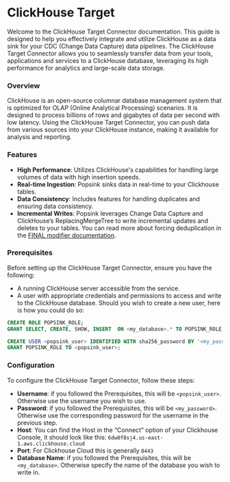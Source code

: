 # ClickHouse Target 

Welcome to the ClickHouse Target Connector documentation. This guide is designed to help you effectively integrate and utilize ClickHouse as a data sink for your CDC (Change Data Capture) data pipelines. The ClickHouse Target Connector allows you to seamlessly transfer data from your tools, applications and services to a ClickHouse database, leveraging its high performance for analytics and large-scale data storage.

### Overview

ClickHouse is an open-source columnar database management system that is optimized for OLAP (Online Analytical Processing) scenarios. It is designed to process billions of rows and gigabytes of data per second with low latency. Using the ClickHouse Target Connector, you can push data from various sources into your ClickHouse instance, making it available for analysis and reporting.

### Features

- **High Performance**: Utilizes ClickHouse's capabilities for handling large volumes of data with high insertion speeds.
- **Real-time Ingestion**: Popsink sinks data in real-time to your Clickhouse tables.
- **Data Consistency**: Includes features for handling duplicates and ensuring data consistency.
- **Incremental Writes**: Popsink leverages Change Data Capture and ClickHouse’s ReplacingMergeTree to write incremental updates and deletes to your tables. You can read more about forcing deduplication in the [FINAL modifier documentation](https://clickhouse.com/docs/en/sql-reference/statements/select/from#final-modifier).

### Prerequisites

Before setting up the ClickHouse Target Connector, ensure you have the following:

- A running ClickHouse server accessible from the service.
- A user with appropriate credentials and permissions to access and write to the ClickHouse database. Should you wish to create a new user, here is how you could do so:

```sql
CREATE ROLE POPSINK_ROLE;
GRANT SELECT, CREATE, SHOW, INSERT  ON <my_database>.* TO POPSINK_ROLE;

CREATE USER <popsink_user> IDENTIFIED WITH sha256_password BY '<my_password>'
GRANT POPSINK_ROLE TO <popsink_user>;
```

### Configuration

To configure the ClickHouse Target Connector, follow these steps:

- **Username**: if you followed the Prerequisites, this will be ```<popsink_user>```. Otherwise use the username you wish to use.
- **Password**: if you followed the Prerequisites, this will be ```<my_password>```. Otherwise use the corresponding password for the username in the previous step.
- **Host**: You can find the Host in the “Connect” option of your Clickhouse Console, it should look like this: ```6dw0f8sj4.us-east-1.aws.clickhouse.cloud```
- **Port**: For Clickhouse Cloud this is generally ```8443```
- **Database Name**: if you followed the Prerequisites, this will be ```<my_database>```. Otherwise specify the name of the database you wish to write in.


